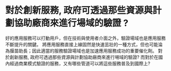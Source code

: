 # 對於創新服務, 政府可透過那些資源與計劃協助廠商來進行場域的驗證 ?

好的應用服務可以打動用戶，但在技術與使用者介面之外，驗證場域也是應用服務不斷提升的關鍵。
將應用服務直接上線固然是快速茁壯的一種方式，但也可能淪為揠苗助長；因此適當的服務驗證場域也是加速應用服務成功的重要催化劑。
對於創新服務, 政府可透過那些資源與計劃協助廠商來進行埸域的驗證?
而對於在國內經過商業模式驗證的服務，又有哪些管道可以將這些服務普及到國際上?
